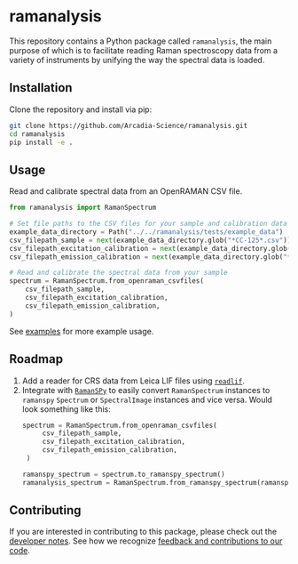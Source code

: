 # ramanalysis

This repository contains a Python package called `ramanalysis`, the main purpose of which is to facilitate reading Raman spectroscopy data from a variety of instruments by unifying the way the spectral data is loaded.

<!-- Currently, this package supports loading spectral data from two different Raman spectrometers:
- [OpenRAMAN](https://www.open-raman.org/)
- [Horiba MacroRam](https://www.horiba.com/usa/scientific/products/detail/action/show/Product/macroramtm-805/) -->


## Installation

<!-- Hopefully possible in the near future...
The package is hosted on PyPI and can be installed using pip:

```bash
pip install ramanalysis
``` -->

Clone the repository and install via pip:
```bash
git clone https://github.com/Arcadia-Science/ramanalysis.git
cd ramanalysis
pip install -e .
```


## Usage

Read and calibrate spectral data from an OpenRAMAN CSV file.
```python
from ramanalysis import RamanSpectrum

# Set file paths to the CSV files for your sample and calibration data
example_data_directory = Path("../../ramanalysis/tests/example_data")
csv_filepath_sample = next(example_data_directory.glob("*CC-125*.csv"))
csv_filepath_excitation_calibration = next(example_data_directory.glob("*neon*.csv"))
csv_filepath_emission_calibration = next(example_data_directory.glob("*aceto*.csv"))

# Read and calibrate the spectral data from your sample
spectrum = RamanSpectrum.from_openraman_csvfiles(
    csv_filepath_sample,
    csv_filepath_excitation_calibration,
    csv_filepath_emission_calibration,
)
```

See [examples](examples/) for more example usage.


## Roadmap
1. Add a reader for CRS data from Leica LIF files using [`readlif`](https://github.com/Arcadia-Science/readlif).
2. Integrate with [`RamanSPy`](https://ramanspy.readthedocs.io/en/latest/index.html) to easily convert `RamanSpectrum` instances to `ramanspy` `Spectrum` or `SpectralImage` instances and vice versa. Would look something like this:
   ```python
   spectrum = RamanSpectrum.from_openraman_csvfiles(
        csv_filepath_sample,
        csv_filepath_excitation_calibration,
        csv_filepath_emission_calibration,
    )

   ramanspy_spectrum = spectrum.to_ramanspy_spectrum()
   ramanalysis_spectrum = RamanSpectrum.from_ramanspy_spectrum(ramanspy_spectrum)
   ```


## Contributing

If you are interested in contributing to this package, please check out the [developer notes](docs/development.md).
See how we recognize [feedback and contributions to our code](https://github.com/Arcadia-Science/arcadia-software-handbook/blob/main/guides-and-standards/guide-credit-for-contributions.md).
